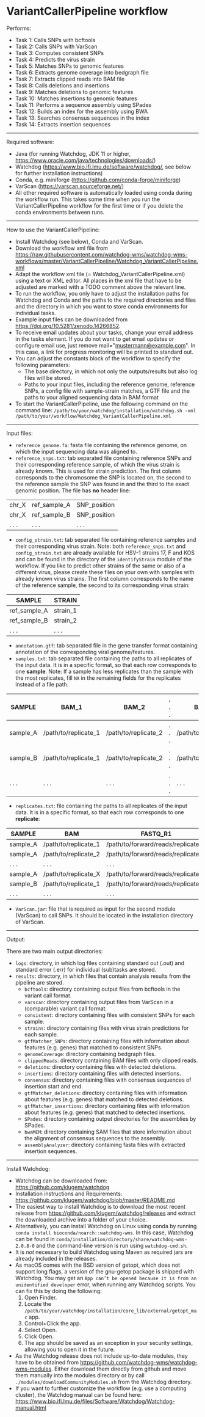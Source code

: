 VariantCallerPipeline workflow
==================================

Performs:
* Task 1: Calls SNPs with bcftools
* Task 2: Calls SNPs with VarScan
* Task 3: Computes consistent SNPs
* Task 4: Predicts the virus strain
* Task 5: Matches SNPs to genomic features
* Task 6: Extracts genome coverage into bedgraph file
* Task 7: Extracts clipped reads into BAM file
* Task 8: Calls deletions and insertions
* Task 9: Matches deletions to genomic features
* Task 10: Matches insertions to genomic features
* Task 11: Performs a sequence assembly using SPades
* Task 12: Builds an index for the assembly using BWA
* Task 13: Searches consensus sequences in the index
* Task 14: Extracts insertion sequences

---

Required software:
* Java (for running Watchdog, JDK 11 or higher, https://www.oracle.com/java/technologies/downloads/)
* Watchdog (https://www.bio.ifi.lmu.de/software/watchdog/, see below for further installation instructions)
* Conda, e.g. miniforge (https://github.com/conda-forge/miniforge)
* VarScan (https://varscan.sourceforge.net/)
* All other required software is automatically loaded using conda during the workflow run. This takes some time when you run the VariantCallerPipeline workflow for the first time or if you delete the conda environments between runs.

---

How to use the VariantCallerPipeline:
* Install Watchdog (see below), Conda and VarScan.
* Download the workflow xml file from https://raw.githubusercontent.com/watchdog-wms/watchdog-wms-workflows/master/VariantCallerPipeline/Watchdog_VariantCallerPipeline.xml
* Adapt the workflow xml file (= Watchdog_VariantCallerPipeline.xml) using a text or XML editor. All places in the xml file that have to be adjusted are marked with a TODO comment above the relevant line. 
* To run the workflow, you only have to adjust the installation paths for Watchdog and Conda and the paths to the required directories and files and the directory in which you want to store conda environments for individual tasks.
* Example input files can be downloaded from https://doi.org/10.5281/zenodo.14266852.
* To receive email updates about your tasks, change your email address in the tasks element. If you do not want to get email updates or configure email use, just remove mail="mustermann@example.com". In this case, a link for progress monitoring will be printed to standard out.
* You can adjust the constants block of the workflow to specify the following parameters:
   * The base directory, in which not only the outputs/results but also log files will be stored.
   * Paths to your input files, including the reference genome, reference SNPs, a config file with sample-strain matches, a GTF file and the paths to your aligned sequencing data in BAM format
* To start the VariantCallerPipeline, use the following command on the command line: `/path/to/your/watchdog/installation/watchdog.sh -xml /path/to/your/workflow/Watchdog_VariantCallerPipeline.xml`

---

Input files:
* `reference_genome.fa`: fasta file containing the reference genome, on which the input sequencing data was aligned to.
* `reference_snps.txt`: tab separated file containing reference SNPs and their corresponding reference sample, of which the virus strain is already known. This is used for strain prediction. The first column corresponds to the chromosome the SNP is located on, the second to the reference sample the SNP was found in and the third to the exact genomic position. The file has **no** header line:

|   |   |   |
|---|---|---|
| chr_X | ref_sample_A | SNP_position |
| chr_X | ref_sample_B | SNP_position |
| . . . | . . . | . . . |

* `config_strain.txt`: tab separated file containing reference samples and their corresponding virus strain. Note: both `reference_snps.txt` and `config_strain.txt` are already available for HSV-1 strains 17, F and KOS and can be found in the directory of the `identifyStrain` module of the workflow. If you like to predict other strains of the same or also of a different virus, please create these files on your own with samples with already known virus strains. The first column corresponds to the name of the reference sample, the second to its corresponding virus strain:

| **SAMPLE**  |  **STRAIN** |
|---|---|
| ref_sample_A | strain_1 |
| ref_sample_B | strain_2 |
| . . . | . . . |

* `annotation.gtf`: tab separated file in the gene transfer format containing annotation of the corresponding viral genome/features.
* `samples.txt`: tab separated file containing the paths to all replicates of the input data. It is in a specific format, so that each row corresponds to one **sample**. Note: If a sample has less replicates than the sample with the most replicates, fill `NA` in the remaining fields for the replicates instead of a file path.

| **SAMPLE**         | **BAM_1**               | **BAM_2**       | **. . .**       | **BAM_X**       |
|---------------------|--------------------------------|---------------------|--------------------|--------------------|
| sample_A             | /path/to/replicate_1               | /path/to/replicate_2              | . . .     | /path/to/replicate_X |
| sample_B            | /path/to/replicate_1    | /path/to/replicate_2 | . . .                 | /path/to/replicate_X |
| . . .            | . . .      | . . .               | . . .    | . . . |
* `replicates.txt`: file containing the paths to all replicates of the input data. It is in a specific format, so that each row corresponds to one **replicate**:

| **SAMPLE**         | **BAM**               | **FASTQ_R1**       | **FASTQ_R2**       |
|---------------------|--------------------------------|---------------------|--------------------|
| sample_A             | /path/to/replicate_1               | /path/to/forward/reads/replicate_1    | /path/to/reverse/reads/replicate_1     |
| sample_A            | /path/to/replicate_2     | /path/to/forward/reads/replicate_2 | /path/to/forward/reads/replicate_2            |
| . . .            | . . .     | . . . | . . .            |
| sample_A            | /path/to/replicate_X     | /path/to/forward/reads/replicate_X | /path/to/forward/reads/replicate_X            |
| sample_B             | /path/to/replicate_1               | /path/to/forward/reads/replicate_1      | /path/to/reverse/reads/replicate_1     |
| . . .            | . . .      | . . .               | . . .    |

* `VarScan.jar`: file that is required as input for the second module (VarScan) to call SNPs. It should be located in the installation directory of VarScan.

---

Output:

There are two main output directories:
* `logs`: directory, in which log files containing standard out (.out) and standard error (.err) for individual (sub)tasks are stored.
* `results`: directory, in which files that contain analysis results from the pipeline are stored.
   * `bcftools`: directory containing output files from bcftools in the variant call format.
   * `varscan`: directory containing output files from VarScan in a (comparable) variant call format.
   * `consistent`: directory containing files with consistent SNPs for each sample.
   * `strains`: directory containing files with virus strain predictions for each sample.
   * `gtfMatcher_SNPs`: directory containing files with information about features (e.g. genes) that matched to consistent SNPs.
   * `genomeCoverage`: directory containing bedgraph files.
   * `clippedReads`: directory containing BAM files with only clipped reads.
   * `deletions`: directory containing files with detected deletions.
   * `insertions`: directory containing files with detected insertions.
   * `consensus`: directory containing files with consensus sequences of insertion start and end.
   * `gtfMatcher_deletions`: directory containing files with information about features (e.g. genes) that matched to detected deletions.
   * `gtfMatcher_insertions`: directory containing files with information about features (e.g. genes) that matched to detected insertions.
   * `SPades`: directory containing output directories for the assemblies by SPades.
   * `bwaMEM`: directory containing SAM files that store information about the alignment of consensus sequences to the assembly.
   * `assemblyAnalyzer`: directory containing fasta files with extracted insertion sequences.

---

Install Watchdog:
* Watchdog can be downloaded from: https://github.com/klugem/watchdog
* Installation instructions and Requirements: https://github.com/klugem/watchdog/blob/master/README.md
* The easiest way to install Watchdog is to download the most recent release from https://github.com/klugem/watchdog/releases and extract the downloaded archive into a folder of your choice.
* Alternatively, you can install Watchdog on Linux using conda by running `conda install bioconda/noarch::watchdog-wms`. In this case, Watchdog can be found in `conda/installation/directory/share/watchdog-wms-2.0.8-0` and the command-line version is run using `watchdog-cmd.sh`. 
* It is *not* necessary to build Watchdog using Maven as required jars are already included in the releases. 
* As macOS comes with the BSD version of getopt, which does not support long flags, a version of the gnu-getop package is shipped with Watchdog. You may get an `App can’t be opened because it is from an unidentified developer` error, when running any Watchdog scripts. You can fix this by doing the following:
    1. Open Finder.
    2. Locate the `/path/to/your/watchdog/installation/core_lib/external/getopt_mac` app.
    3. Control+Click the app.
    4. Select Open.
    5. Click Open.
    6. The app should be saved as an exception in your security settings, allowing you to open it in the future.
* As the Watchdog release does not include up-to-date modules, they have to be obtained from https://github.com/watchdog-wms/watchdog-wms-modules. Either download them directly from github and move them manually into the modules directory or by call `./modules/downloadCommunityModules.sh` from the Watchdog directory.
* If you want to further customize the workflow (e.g. use a computing cluster), the Watchdog manual can be found here: https://www.bio.ifi.lmu.de/files/Software/Watchdog/Watchdog-manual.html


